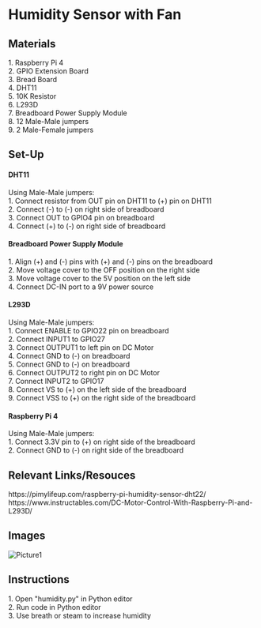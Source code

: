# Humidity Sensor with Fan
<h2> Materials </h2>
1. Raspberry Pi 4 <br>
2. GPIO Extension Board <br>
3. Bread Board <br>
4. DHT11 <br>
5. 10K Resistor <br>
6. L293D <br>
7. Breadboard Power Supply Module <br>
8. 12 Male-Male jumpers <br>
9. 2 Male-Female jumpers <br>

<h2>Set-Up</h2>
<h4>DHT11</h4>
Using Male-Male jumpers: <br>
1. Connect resistor from OUT pin on DHT11 to (+) pin on DHT11 <br>
2. Connect (-) to (-) on right side of breadboard <br>
3. Connect OUT to GPIO4 pin on breadboard <br>
4. Connect (+) to (-) on right side of breadboard <br>

<h4>Breadboard Power Supply Module</h4>
1. Align (+) and (-) pins with (+) and (-) pins on the breadboard <br>
2. Move voltage cover to the OFF position on the right side <br> 
3. Move voltage cover to the 5V position on the left side <br>
4. Connect DC-IN port to a 9V power source <br>

<h4>L293D</h4>
Using Male-Male jumpers: <br>
1. Connect ENABLE to GPIO22 pin on breadboard <br>
2. Connect INPUT1 to GPIO27 <br>
3. Connect OUTPUT1 to left pin on DC Motor <br>
4. Connect GND to (-) on breadboard <br>
5. Connect GND to (-) on breadboard <br>
6. Connect OUTPUT2 to right pin on DC Motor <br>
7. Connect INPUT2 to GPIO17 <br>
8. Connect VS to (+) on the left side of the breadboard <br>
9. Connect VSS to (+) on the right side of the breadboard <br>

<h4>Raspberry Pi 4</h4>
Using Male-Male jumpers: <br>
1. Connect 3.3V pin to (+) on right side of the breadboard <br>
2. Connect GND to (-) on right side of the breadboard <br>

<h2>Relevant Links/Resouces</h2>
https://pimylifeup.com/raspberry-pi-humidity-sensor-dht22/ <br>
https://www.instructables.com/DC-Motor-Control-With-Raspberry-Pi-and-L293D/ <br>

<h2>Images</h2>

![Picture1](https://user-images.githubusercontent.com/98985878/167033678-340768cc-27fc-4826-8c09-38dc3b84dfee.png)

<h2>Instructions</h2>
1. Open "humidity.py" in Python editor <br>
2. Run code in Python editor <br>
3. Use breath or steam to increase humidity <br>

